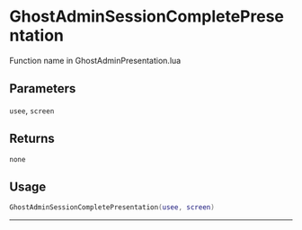 # GhostAdminSessionCompletePresentation
Function name in GhostAdminPresentation.lua
## Parameters
`usee`, `screen`
## Returns
`none`
## Usage
```lua
GhostAdminSessionCompletePresentation(usee, screen)
```
---
